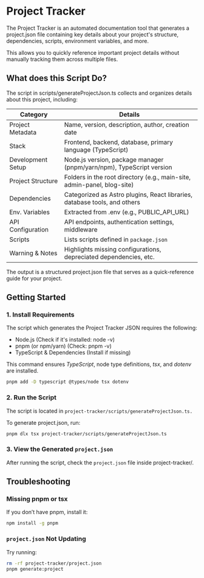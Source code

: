# Project Tracker

The Project Tracker is an automated documentation tool that generates a project.json file containing key details about your project's structure, dependencies, scripts, environment variables, and more.

This allows you to quickly reference important project details without manually tracking them across multiple files.

## What does this Script Do?

The script in scripts/generateProjectJson.ts collects and organizes details about this project, including:

| Category          | Details                                                                   |
| ----------------- | ------------------------------------------------------------------------- |
| Project Metadata  | Name, version, description, author, creation date                         |
| Stack             | Frontend, backend, database, primary language (TypeScript)                |
| Development Setup | Node.js version, package manager (pnpm/yarn/npm), TypeScript version      |
| Project Structure | Folders in the root directory (e.g., main-site, admin-panel, blog-site)   |
| Dependencies      | Categorized as Astro plugins, React libraries, database tools, and others |  |
| Env. Variables    | Extracted from .env (e.g., PUBLIC_API_URL)                                |
| API Configuration | API endpoints, authentication settings, middleware                        |
| Scripts           | Lists scripts defined in `package.json`                                   |
| Warning & Notes   | Highlights missing configurations, depreciated dependencies, etc.         |
    
The output is a structured project.json file that serves as a quick-reference guide for your project.

## Getting Started

### 1. Install Requirements

The script which generates the Project Tracker JSON requires the following:
- Node.js (Check if it's installed: node -v)
- pnpm (or npm/yarn) (Check: pnpm -v)
- TypeScript & Dependencies (Install if missing)


This command ensures *TypeScript*, node type definitions, *tsx*, and *dotenv* are installed.
```sh
pnpm add -D typescript @types/node tsx dotenv
```

### 2. Run the Script

The script is located in `project-tracker/scripts/generateProjectJson.ts.`

To generate project.json, run:

```sh
pnpm dlx tsx project-tracker/scripts/generateProjectJson.ts
```

### 3. View the Generated `project.json`

After running the script, check the `project.json` file inside project-tracker/.


## Troubleshooting

### Missing pnpm or tsx

If you don’t have pnpm, install it:

```sh
npm install -g pnpm
```

### `project.json` Not Updating

Try running:

```sh
rm -rf project-tracker/project.json
pnpm generate:project
```

